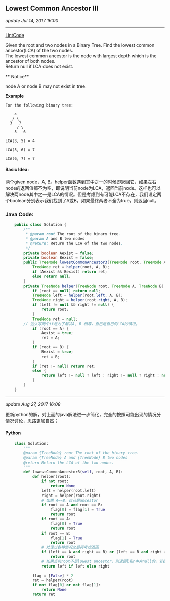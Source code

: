 ## Lowest Common Ancestor III
_update Jul 14, 2017 16:00_

---
[LintCode](http://www.lintcode.com/en/problem/lowest-common-ancestor-iii/)

Given the root and two nodes in a Binary Tree. Find the lowest common ancestor(LCA) of the two nodes.  
The lowest common ancestor is the node with largest depth which is the ancestor of both nodes.  
Return null if LCA does not exist.

** Notice**

node A or node B may not exist in tree.
  
**Example**

    For the following binary tree:
      
        4
       / \
      3   7
         / \
        5   6
        
    LCA(3, 5) = 4
      
    LCA(5, 6) = 7
      
    LCA(6, 7) = 7

#### Basic Idea:
两个given node，A, B。helper函数遇到其中之一的时候即返回它，如果左右node的返回值都不为空，即说明当前node为LCA，返回当前node。这样也可以解决两node其中之一是LCA的情况。但是考虑到有可能LCA不存在，我们设定两个boolean分别表示我们找到了A或B，如果最终两者不全为true，则返回null。

### Java Code:
```java
    public class Solution {
        /**
         * @param root The root of the binary tree.
         * @param A and B two nodes
         * @return: Return the LCA of the two nodes.
         */
        private boolean Aexist = false;
        private boolean Bexist = false;
        public TreeNode lowestCommonAncestor3(TreeNode root, TreeNode A, TreeNode B) {
            TreeNode ret = helper(root, A, B);
            if (Aexist && Bexist) return ret;
            else return null;
        }
        private TreeNode helper(TreeNode root, TreeNode A, TreeNode B) {
            if (root == null) return null;
            TreeNode left = helper(root.left, A, B);
            TreeNode right = helper(root.right, A, B);
            if (left != null && right != null) {
                return root;
            }
            TreeNode ret = null;
        // 这么写两个if是为了解决A, B 相等，自己是自己的LCA的情况。
            if (root == A) {
                Aexist = true;
                ret = A;
            }
            if (root == B) {
                Bexist = true;
                ret = B;
            }
            if (ret != null) return ret;
            else {
                return left != null ? left : right != null ? right : null;
            }
        }
    }
```

---
_update Aug 27, 2017  16:08_

更新python的解，对上面的java解法进一步简化，完全的按照可能出现的情况分情况讨论，思路更加自然；
#### Python
```python
    class Solution:
        """
        @param {TreeNode} root The root of the binary tree.
        @param {TreeNode} A and {TreeNode} B two nodes
        @return Return the LCA of the two nodes.
        """ 
        def lowestCommonAncestor3(self, root, A, B):
            def helper(root):
                if not root:
                    return None
                left = helper(root.left)
                right = helper(root.right)
                # 如果 A==B，自己是ancestor
                if root == A and root == B:
                    flag[0] = flag[1] = True
                    return root
                if root == A:
                    flag[0] = True
                    return root
                if root == B:
                    flag[1] = True
                    return root
                # 处理过各种情况之后再考虑返回
                if (left == A and right == B) or (left == B and right == A):
                    return root
                # 如果当前root不是lowest ancestor，则返回l和r中非null的，若都是null，则返回null
                return left if left else right
                
            flag = [False] * 2
            ret = helper(root)
            if not flag[0] or not flag[1]:
                return None
            return ret
```

